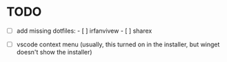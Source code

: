 # TODO

- [ ] add missing dotfiles:
      - [ ] irfanvivew
      - [ ] sharex

- [ ] vscode context menu (usually, this turned on in the installer, but winget doesn't show the installer)